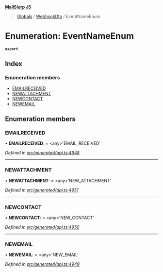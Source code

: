 **[MailSlurp JS](../README.md)**

> [Globals](../README.md) / [WebhookDto](../modules/webhookdto.md) / EventNameEnum

# Enumeration: EventNameEnum

**`export`** 

## Index

### Enumeration members

* [EMAILRECEIVED](webhookdto.eventnameenum.md#emailreceived)
* [NEWATTACHMENT](webhookdto.eventnameenum.md#newattachment)
* [NEWCONTACT](webhookdto.eventnameenum.md#newcontact)
* [NEWEMAIL](webhookdto.eventnameenum.md#newemail)

## Enumeration members

### EMAILRECEIVED

•  **EMAILRECEIVED**:  = \<any>'EMAIL\_RECEIVED'

*Defined in [src/generated/api.ts:4948](https://github.com/mailslurp/mailslurp-client/blob/85c640b/src/generated/api.ts#L4948)*

___

### NEWATTACHMENT

•  **NEWATTACHMENT**:  = \<any>'NEW\_ATTACHMENT'

*Defined in [src/generated/api.ts:4951](https://github.com/mailslurp/mailslurp-client/blob/85c640b/src/generated/api.ts#L4951)*

___

### NEWCONTACT

•  **NEWCONTACT**:  = \<any>'NEW\_CONTACT'

*Defined in [src/generated/api.ts:4950](https://github.com/mailslurp/mailslurp-client/blob/85c640b/src/generated/api.ts#L4950)*

___

### NEWEMAIL

•  **NEWEMAIL**:  = \<any>'NEW\_EMAIL'

*Defined in [src/generated/api.ts:4949](https://github.com/mailslurp/mailslurp-client/blob/85c640b/src/generated/api.ts#L4949)*
